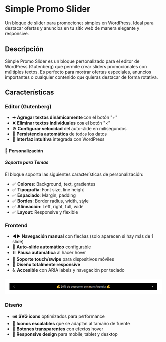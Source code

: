 # Simple Promo Slider

Un bloque de slider para promociones simples en WordPress. Ideal para destacar ofertas y anuncios en tu sitio web de manera elegante y responsive.

## Descripción

Simple Promo Slider es un bloque personalizado para el editor de WordPress (Gutenberg) que permite crear sliders promocionales con múltiples textos. Es perfecto para mostrar ofertas especiales, anuncios importantes o cualquier contenido que quieras destacar de forma rotativa.

## Características

### **Editor (Gutenberg)**
- ➕ **Agregar textos dinámicamente** con el botón "+"
- ❌ **Eliminar textos individuales** con el botón "×"
- ⚙️ **Configurar velocidad** del auto-slide en milisegundos
- 💾 **Persistencia automática** de todos los datos
- 🎨 **Interfaz intuitiva** integrada con WordPress

#### 🎨 Personalización

##### Soporte para Temas
El bloque soporta las siguientes características de personalización:
- ✅ **Colores**: Background, text, gradientes
- ✅ **Tipografía**: Font size, line height
- ✅ **Espaciado**: Margin, padding
- ✅ **Bordes**: Border radius, width, style
- ✅ **Alineación**: Left, right, full, wide
- ✅ **Layout**: Responsive y flexible

### **Frontend**
- ◀️▶️ **Navegación manual** con flechas (solo aparecen si hay más de 1 slide)
- 🔄 **Auto-slide automático** configurable
- ⏸️ **Pausa automática** al hacer hover
- 📱 **Soporte touch/swipe** para dispositivos móviles
- 📱 **Diseño totalmente responsive**
- ♿ **Accesible** con ARIA labels y navegación por teclado

![example](./docs/demo.gif)

### **Diseño**
- 🖼️ **SVG icons** optimizados para performance
- 📐 **Iconos escalables** que se adaptan al tamaño de fuente
- 🎯 **Botones transparentes** con efectos hover
- 📱 **Responsive design** para mobile, tablet y desktop





